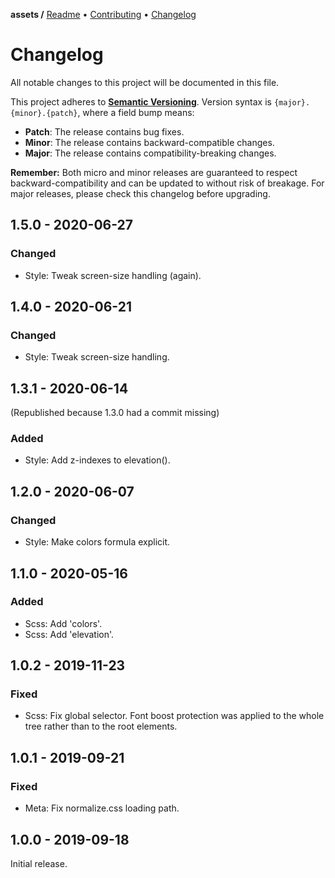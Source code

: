 **assets /**
[Readme](https://cosmic.plus/#view:assets)
• [Contributing](https://cosmic.plus/#view:assets/CONTRIBUTING)
• [Changelog](https://cosmic.plus/#view:assets/CHANGELOG)

# Changelog

All notable changes to this project will be documented in this file.

This project adheres to **[Semantic
Versioning](https://semver.org/spec/v2.0.0.html)**. Version syntax is
`{major}.{minor}.{patch}`, where a field bump means:

- **Patch**: The release contains bug fixes.
- **Minor**: The release contains backward-compatible changes.
- **Major**: The release contains compatibility-breaking changes.

**Remember:** Both micro and minor releases are guaranteed to respect
backward-compatibility and can be updated to without risk of breakage. For major
releases, please check this changelog before upgrading.

## 1.5.0 - 2020-06-27

### Changed

- Style: Tweak screen-size handling (again).

## 1.4.0 - 2020-06-21

### Changed

- Style: Tweak screen-size handling.

## 1.3.1 - 2020-06-14

(Republished because 1.3.0 had a commit missing)

### Added

- Style: Add z-indexes to elevation().

## 1.2.0 - 2020-06-07

### Changed

- Style: Make colors formula explicit.

## 1.1.0 - 2020-05-16

### Added

- Scss: Add 'colors'.
- Scss: Add 'elevation'.

## 1.0.2 - 2019-11-23

### Fixed

- Scss: Fix global selector. Font boost protection was applied to the whole tree
  rather than to the root elements.

## 1.0.1 - 2019-09-21

### Fixed

- Meta: Fix normalize.css loading path.

## 1.0.0 - 2019-09-18

Initial release.
